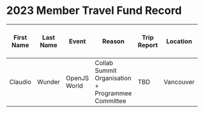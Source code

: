 # 2023 Member Travel Fund Record

| First Name | Last Name | Event | Reason | Trip Report | Location | Travel Dates | Amount Requested | Pull Request date | Pull Request link | Date Expense report sent | Amount of Expense Report | Date Sent to Finance | Date approved through Bill.com | Bill.com Amount approved for reimbursement |
|---|---|---|---|---|---|---|---|---|---|---|---|---|---|---|
| Claudio | Wunder | OpenJS World | Collab Summit Organisation + Programmee Committee | TBD | Vancouver | 8th May - 16th May | 700 EUR | March 1st | https://github.com/openjs-foundation/cross-project-council/pull/1018 | TBD | TBD | TBD | TBD | TBD |
